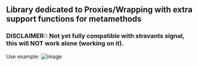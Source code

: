## Library dedicated to Proxies/Wrapping with extra support functions for metamethods

### DISCLAIMER:: Not yet fully compatible with stravants signal, this will NOT work alone (working on it).

Use example:
![image](https://github.com/ocelot81/ProxyLib/assets/128096274/aad846d0-f565-4107-b4bf-31b865237679)

